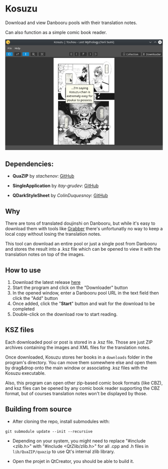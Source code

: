 # Kosuzu

Download and view Danbooru pools with their translation notes.

Can also function as a simple comic book reader.

![Main window](https://raw.githubusercontent.com/nostrenz/kosuzu/master/img/screenshot.png)

## Dependencies:

* **QuaZIP** by _stachenov_:
[GitHub](https://github.com/stachenov/quazip)

* **SingleApplication** by _itay-grudev_:
[GitHub](https://github.com/itay-grudev/SingleApplication)

* **QDarkStyleSheet** by _ColinDuquesnoy_:
[GitHub](https://github.com/ColinDuquesnoy/QDarkStyleSheet)

## Why

There are tons of translated doujinshi on Danbooru, but while it's easy to download them with tools like [Grabber](https://github.com/Bionus/imgbrd-grabber) there's unfortunatly no way to keep a local copy without losing the translation notes.

This tool can download an entire pool or just a single post from Danbooru and stores the result into a .ksz file which can be opened to view it with the translation notes on top of the images.

## How to use

1. Download the latest release [here](https://github.com/nostrenz/kosuzu/releases/latest)
2. Start the program and click on the "Downloader" button
3. In the opened window, enter a Danbooru pool URL in the text field then click the "Add" button
4. Once added, click the "**Start**" button and wait for the download to be completed
5. Double-click on the download row to start reading.

## KSZ files

Each downloaded pool or post is stored in a .ksz file.
Those are just ZIP archives containing the images and XML files for the translation notes.

Once downloaded, Kosuzu stores her books in a `downloads` folder in the program's directory. You can move them somewhere else and open them by drag&drop onto the main window or associating .ksz files with the Kosuzu executable.

Also, this program can open other zip-based comic book formats (like CBZ), and ksz files can be opened by any comic book reader supporting the CBZ format, but of courses translation notes won't be displayed by those.

## Building from source

* After cloning the repo, install submodules with:

`git submodule update --init --recursive`

* Depending on your system, you might need to replace "#include <zlib.h>" with "#include <QtZlib/zlib.h>" for all .cpp and .h files in `lib/QuaZIP/quazip` to use Qt's internal zlib library.

* Open the projet in QtCreator, you should be able to build it.
